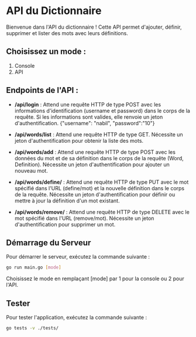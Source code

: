 # API du Dictionnaire

Bienvenue dans l'API du dictionnaire ! Cette API permet d'ajouter, définir, supprimer et lister des mots avec leurs définitions.

## Choisissez un mode :
1. Console
2. API

## Endpoints de l'API :

- **/api/login** : Attend une requête HTTP de type POST avec les informations d'identification (username et password) dans le corps de la requête. Si les informations sont valides, elle renvoie un jeton d'authentification.
{"username": "nabil", "password":"10"}

- **/api/words/list** : Attend une requête HTTP de type GET. Nécessite un jeton d'authentification pour obtenir la liste des mots.

- **/api/words/add** : Attend une requête HTTP de type POST avec les données du mot et de sa définition dans le corps de la requête (Word, Definition). Nécessite un jeton d'authentification pour ajouter un nouveau mot.

- **/api/words/define/** : Attend une requête HTTP de type PUT avec le mot spécifié dans l'URL (define/mot) et la nouvelle définition dans le corps de la requête. Nécessite un jeton d'authentification pour définir ou mettre à jour la définition d'un mot existant.

- **/api/words/remove/** : Attend une requête HTTP de type DELETE avec le mot spécifié dans l'URL (remove/mot). Nécessite un jeton d'authentification pour supprimer un mot.

## Démarrage du Serveur

Pour démarrer le serveur, exécutez la commande suivante :

```bash
go run main.go [mode]
```
Choisissez le mode en remplaçant [mode] par 1 pour la console ou 2 pour l'API.

## Tester

Pour tester l'application, exécutez la commande suivante :
```bash
go tests -v ./tests/
```
